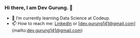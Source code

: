 ### Hi there, I am Dev Gurung. 👋

- 🌱 I’m currently learning Data Science at Codeup.
- 📫 How to reach me: [LinkedIn](https://www.linkedin.com/in/devgurung141/) or [dev.gurung141@gmail.com] (mailto:dev.gurung141@gmail.com)





<!--
**devgurung141/devgurung141** is a ✨ _special_ ✨ repository because its `README.md` (this file) appears on your GitHub profile.

Here are some ideas to get you started:

- 🔭 I’m currently working on ...
- 🌱 I’m currently learning ...
- 👯 I’m looking to collaborate on ...
- 🤔 I’m looking for help with ...
- 💬 Ask me about ...
- 📫 How to reach me: ...
- 😄 Pronouns: ...
- ⚡ Fun fact: ...
-->
